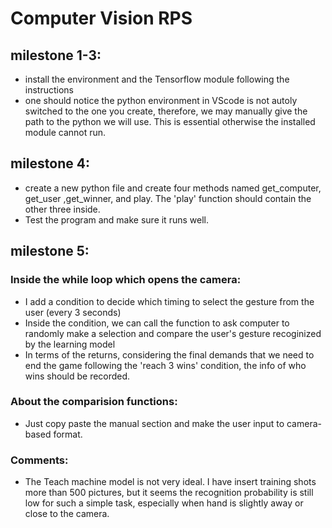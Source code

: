 # Computer Vision RPS

## milestone 1-3:
- install the environment and the Tensorflow module following the instructions
- one should notice the python environment in VScode is not autoly switched to the one you create, therefore, we may manually give the path to the python we will use. This is essential otherwise the installed module cannot run.




## milestone 4:
- create a new python file and create four methods named get_computer, get_user ,get_winner, and play. The 'play' function should contain the other three inside. 
- Test the program and make sure it runs well.


## milestone 5:
### Inside the while loop which opens the camera:
- I add a condition to decide which timing to select the gesture from the user (every 3 seconds)
- Inside the condition, we can call the function to ask computer to randomly make a selection and compare the user's gesture recoginized by the learning model
- In terms of the returns, considering the final demands that we need to end the game following the 'reach 3 wins' condition, the info of who wins should be recorded.

### About the comparision functions:
- Just copy paste the manual section and make the user input to camera-based format.

### Comments:
- The Teach machine model is not very ideal. I have insert training shots more than 500 pictures, but it seems the recognition probability is still low for such a simple task, especially when hand is slightly away or close to the camera. 